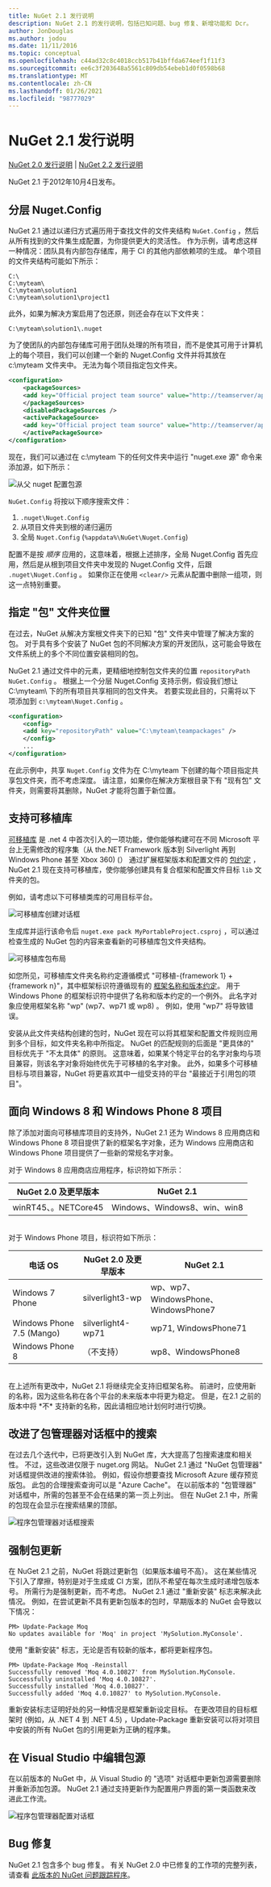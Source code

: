 ```yaml
---
title: NuGet 2.1 发行说明
description: NuGet 2.1 的发行说明，包括已知问题、bug 修复、新增功能和 Dcr。
author: JonDouglas
ms.author: jodou
ms.date: 11/11/2016
ms.topic: conceptual
ms.openlocfilehash: c44ad32c8c4018ccb517b41bffda674eef1f11f3
ms.sourcegitcommit: ee6c3f203648a5561c809db54ebeb1d0f0598b68
ms.translationtype: MT
ms.contentlocale: zh-CN
ms.lasthandoff: 01/26/2021
ms.locfileid: "98777029"
---
```

# <a name="nuget-21-release-notes"></a>NuGet 2.1 发行说明

[NuGet 2.0 发行说明](../release-notes/nuget-2.0.md)  | [NuGet 2.2 发行说明](../release-notes/nuget-2.2.md)

NuGet 2.1 于2012年10月4日发布。

## <a name="hierarchical-nugetconfig"></a>分层 Nuget.Config

NuGet 2.1 通过以递归方式遍历用于查找文件的文件夹结构 `NuGet.Config` ，然后从所有找到的文件集生成配置，为你提供更大的灵活性。  作为示例，请考虑这样一种情况：团队具有内部包存储库，用于 CI 的其他内部依赖项的生成。 单个项目的文件夹结构可能如下所示：

```
C:\
C:\myteam\
C:\myteam\solution1
C:\myteam\solution1\project1
```

此外，如果为解决方案启用了包还原，则还会存在以下文件夹：

```
C:\myteam\solution1\.nuget
```

为了使团队的内部包存储库可用于团队处理的所有项目，而不是使其可用于计算机上的每个项目，我们可以创建一个新的 Nuget.Config 文件并将其放在 c:\myteam 文件夹中。 无法为每个项目指定包文件夹。

```xml
<configuration>
    <packageSources>
    <add key="Official project team source" value="http://teamserver/api/v2/" />
    </packageSources>
    <disabledPackageSources />
    <activePackageSource>
    <add key="Official project team source" value="http://teamserver/api/v2/" />
    </activePackageSource>
</configuration>
```

现在，我们可以通过在 c:\myteam 下的任何文件夹中运行 "nuget.exe 源" 命令来添加源，如下所示：

![从父 nuget 配置包源](./media/releasenotes-21-cfg-hierarchy.png)

`NuGet.Config` 将按以下顺序搜索文件：

1. `.nuget\Nuget.Config`
2. 从项目文件夹到根的递归遍历
3. 全局 `Nuget.Config` (`%appdata%\NuGet\Nuget.Config`) 

配置不是按 *顺序* 应用的，这意味着，根据上述排序，全局 Nuget.Config 首先应用，然后是从根到项目文件夹中发现的 Nuget.Config 文件，后跟 `.nuget\Nuget.Config` 。  如果你正在使用 `<clear/>` 元素从配置中删除一组项，则这一点特别重要。

## <a name="specify-packages-folder-location"></a>指定 "包" 文件夹位置

在过去，NuGet 从解决方案根文件夹下的已知 "包" 文件夹中管理了解决方案的包。  对于具有多个安装了 NuGet 包的不同解决方案的开发团队，这可能会导致在文件系统上的多个不同位置安装相同的包。

NuGet 2.1 通过文件中的元素，更精细地控制包文件夹的位置 `repositoryPath` `NuGet.Config` 。  根据上一个分层 Nuget.Config 支持示例，假设我们想让 C:\myteam\ 下的所有项目共享相同的包文件夹。  若要实现此目的，只需将以下项添加到 `c:\myteam\Nuget.Config` 。

```xml
<configuration>
    <config>
    <add key="repositoryPath" value="C:\myteam\teampackages" />
    </config>
    ...
</configuration>
```

在此示例中，共享 `Nuget.Config` 文件为在 C:\myteam 下创建的每个项目指定共享包文件夹，而不考虑深度。 请注意，如果你在解决方案根目录下有 "现有包" 文件夹，则需要将其删除，NuGet 才能将包置于新位置。

## <a name="support-for-portable-libraries"></a>支持可移植库

[可移植库](/dotnet/standard/cross-platform/cross-platform-development-with-the-portable-class-library) 是 .net 4 中首次引入的一项功能，使你能够构建可在不同 Microsoft 平台上无需修改的程序集（从 the.NET Framework 版本到 Silverlight 再到 Windows Phone 甚至 Xbox 360)  (）  通过扩展框架版本和配置文件的 [包约定](../create-packages/supporting-multiple-target-frameworks.md) ，NuGet 2.1 现在支持可移植库，使你能够创建具有复合框架和配置文件目标 `lib` 文件夹的包。

例如，请考虑以下可移植类库的可用目标平台。

![可移植库创建对话框](./media/releasenotes-21-plib.png)

生成库并运行该命令后 `nuget.exe pack MyPortableProject.csproj` ，可以通过检查生成的 NuGet 包的内容来查看新的可移植库包文件夹结构。

![可移植库包布局](./media/releasenotes-21-plib-layout.png)

如您所见，可移植库文件夹名称约定遵循模式 "可移植-{framework 1} + {framework n}"，其中框架标识符遵循现有的 [框架名称和版本约定](../reference/target-frameworks.md)。 用于 Windows Phone 的框架标识符中提供了名称和版本约定的一个例外。  此名字对象应使用框架名称 "wp" (wp7、wp71 或 wp8) 。 例如，使用 "wp7" 将导致错误。

安装从此文件夹结构创建的包时，NuGet 现在可以将其框架和配置文件规则应用到多个目标，如文件夹名称中所指定。  NuGet 的匹配规则的后面是 "更具体的" 目标优先于 "不太具体" 的原则。  这意味着，如果某个特定平台的名字对象均与项目兼容，则该名字对象将始终优先于可移植的名字对象。  此外，如果多个可移植目标与项目兼容，NuGet 将更喜欢其中一组受支持的平台 "最接近于引用包的项目"。

## <a name="targeting-windows-8-and-windows-phone-8-projects"></a>面向 Windows 8 和 Windows Phone 8 项目

除了添加对面向可移植库项目的支持外，NuGet 2.1 还为 Windows 8 应用商店和 Windows Phone 8 项目提供了新的框架名字对象，还为 Windows 应用商店和 Windows Phone 项目提供了一些新的常规名字对象。

对于 Windows 8 应用商店应用程序，标识符如下所示：

| NuGet 2.0 及更早版本 | NuGet 2.1 |
| ---------------- | ----------- |
| winRT45、。NETCore45 | Windows、Windows8、win、win8 |

<br/>
对于 Windows Phone 项目，标识符如下所示：

| 电话 OS | NuGet 2.0 及更早版本 | NuGet 2.1 |
| --- | --- | --- |
| Windows 7 Phone | silverlight3-wp | wp、wp7、WindowsPhone、WindowsPhone7 |
| Windows Phone 7.5 (Mango)  | silverlight4-wp71 | wp71, WindowsPhone71 |
| Windows Phone 8 | （不支持） | wp8、WindowsPhone8 |

<br/>
在上述所有更改中，NuGet 2.1 将继续完全支持旧框架名称。  前进时，应使用新的名称，因为这些名称在各个平台的未来版本中将更为稳定。 但是，在2.1 之前的版本中将 *不* 支持新的名称，因此请相应地计划何时进行切换。

## <a name="improved-search-in-package-manager-dialog"></a>改进了包管理器对话框中的搜索

在过去几个迭代中，已将更改引入到 NuGet 库，大大提高了包搜索速度和相关性。  不过，这些改进仅限于 nuget.org 网站。  NuGet 2.1 通过 "NuGet 包管理器" 对话框提供改进的搜索体验。  例如，假设你想要查找 Microsoft Azure 缓存预览版包。  此包的合理搜索查询可以是 "Azure Cache"。  在以前版本的 "包管理器" 对话框中，所需的包甚至不会在结果的第一页上列出。  但在 NuGet 2.1 中，所需的包现在会显示在搜索结果的顶部。

![程序包管理器对话框搜索](./media/releasenotes-21-vsdlg-search.png)

## <a name="force-package-update"></a>强制包更新

在 NuGet 2.1 之前，NuGet 将跳过更新包（如果版本编号不高）。  这在某些情况下引入了摩擦，特别是对于生成或 CI 方案，团队不希望在每次生成时递增包版本号。  所需行为是强制更新，而不考虑。  NuGet 2.1 通过 "重新安装" 标志来解决此情况。  例如，在尝试更新不具有更新包版本的包时，早期版本的 NuGet 会导致以下情况：

```
PM> Update-Package Moq
No updates available for 'Moq' in project 'MySolution.MyConsole'.
```

使用 "重新安装" 标志，无论是否有较新的版本，都将更新程序包。

```
PM> Update-Package Moq -Reinstall
Successfully removed 'Moq 4.0.10827' from MySolution.MyConsole.
Successfully uninstalled 'Moq 4.0.10827'.
Successfully installed 'Moq 4.0.10827'.
Successfully added 'Moq 4.0.10827' to MySolution.MyConsole.
```

重新安装标志证明好处的另一种情况是框架重新设定目标。 在更改项目的目标框架时 (例如，从 .NET 4 到 .NET 4.5) ，Update-Package 重新安装可以将对项目中安装的所有 NuGet 包的引用更新为正确的程序集。

## <a name="edit-package-sources-within-visual-studio"></a>在 Visual Studio 中编辑包源

在以前版本的 NuGet 中，从 Visual Studio 的 "选项" 对话框中更新包源需要删除并重新添加包源。  NuGet 2.1 通过支持更新作为配置用户界面的第一类函数来改进此工作流。

![程序包管理器配置对话框](./media/releasenotes-21-edit-pkg-source.png)

## <a name="bug-fixes"></a>Bug 修复

NuGet 2.1 包含多个 bug 修复。 有关 NuGet 2.0 中已修复的工作项的完整列表，请查看 [此版本的 NuGet 问题跟踪程序](http://nuget.codeplex.com/workitem/list/advanced?keyword=&status=Fixed&type=All&priority=All&release=NuGet%202.1&assignedTo=All&component=All&sortField=LastUpdatedDate&sortDirection=Descending&page=0)。
